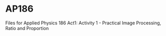# AP186
Files for Applied Physics 186
Act1: Activity 1 - Practical Image Processing, Ratio and Proportion
